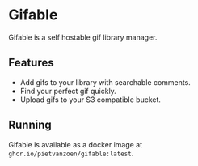 # Gifable

Gifable is a self hostable gif library manager. 

## Features

- Add gifs to your library with searchable comments.
- Find your perfect gif quickly.
- Upload gifs to your S3 compatible bucket.


## Running

Gifable is available as a docker image at `ghcr.io/pietvanzoen/gifable:latest`.
